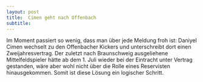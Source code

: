 ```yaml
---
layout: post
title:  Cimen geht nach Offenbach
subtitle:  
---
```


Im Moment passiert so wenig, dass man über jede Meldung froh ist: Daniyel Cimen wechselt zu den Offenbacher Kickers und unterschreibt dort einen Zweijahresvertrag. Der zuletzt nach Braunschweig ausgeliehene Mittelfeldspieler hätte ab dem 1. Juli wieder bei der Eintracht unter Vertrag gestanden, wäre aber wohl nicht über die Rolle eines Reservisten hinausgekommen. Somit ist diese Lösung ein logischer Schritt.


